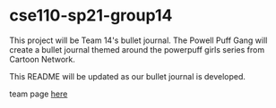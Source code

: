 # cse110-sp21-group14
This project will be Team 14's bullet journal. The Powell Puff Gang will create a bullet journal themed around the powerpuff girls series from Cartoon Network.

This README will be updated as our bullet journal is developed.

team page [here](admin/team.md)
